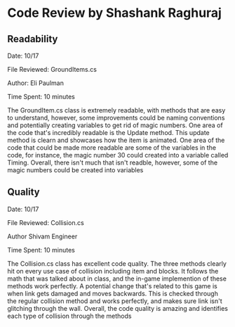 # Code Review by Shashank Raghuraj

## Readability
Date: 10/17

File Reviewed: GroundItems.cs

Author: Eli Paulman

Time Spent: 10 minutes

The GroundItem.cs class is extremely readable, with methods that are easy to understand, however, some improvements could be naming conventions and potentially creating variables to get rid of magic numbers. One area of the code that's incredibly readable is the Update method. This update method is clearn and showcases how the item is animated. One area of the code that could be made more readable are some of the variables in the code, for instance, the magic number 30 could created into a variable called Timing. Overall, there isn't much that isn't readble, however, some of the magic numbers could be created into variables

## Quality

Date: 10/17

File Reviewed: Collision.cs

Author Shivam Engineer

Time Spent: 10 minutes

The Collision.cs class has excellent code quality. The three methods clearly hit on every use case of collision including item and blocks. It follows the math that was talked about in class, and the in-game implemention of these methods work perfectly. A potential change that's related to this game is when link gets damaged and moves backwards. This is checked through the regular collision method and works perfectly, and makes sure link isn't glitching through the wall. Overall, the code quality is amazing and identifies each type of collision through the methods
